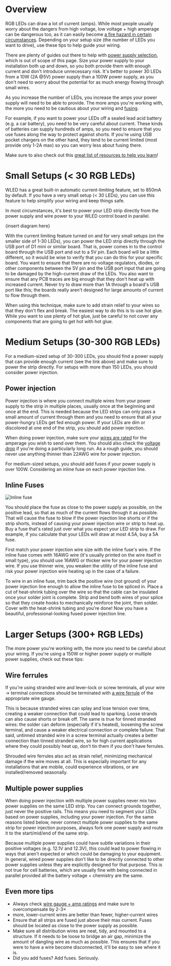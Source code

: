 # Overview

RGB LEDs can draw a lot of current (amps). While most people usually worry about the dangers from high voltage, low voltage + high amperage can be dangerous too, as it can easily become [a fire hazard in certain circumstances](https://youtu.be/nWC0PkHB8O4). Depending on your setup size (the number of LEDs you want to drive), use these tips to help guide your wiring.

There are plenty of guides out there to help with [power supply selection](https://quinled.info/2018/10/03/power-supply-selection/), which is out of scope of this page. Size your power supply to your installation both up and down, so you both provide them with enough current and don't introduce unnecessary risk. It's better to power 30 LEDs from a 10W (2A @5V) power supply than a 100W power supply, as you don't need to worry about the potential for as much energy flowing through small wires.

As you increase the number of LEDs, you increase the amps your power supply will need to be able to provide. The more amps you're working with, the more you need to be cautious about your wiring and [fusing](https://quinled.info/2019/02/18/use-fuses-for-increased-safety/).

For example, if you want to power your LEDs off a sealed lead acid battery (e.g. a car battery), you need to be very careful about current. These kinds of batteries can supply hundreds of amps, so you need to ensure that you use fuses along the way to protect against shorts. If you're using USB pocket chargers on the other hand, they tend to be current limited (most provide only 1-2A max) so you can worry less about fusing there.

Make sure to also check out this [great list of resources to help you learn](https://github.com/Aircoookie/WLED/wiki/Learning-the-ropes)!

# Small Setups (< 30 RGB LEDs)

WLED has a great built-in automatic current-limiting feature, set to 850mA by default. If you have a very small setup (< 30 LEDs), you can use this feature to help simplify your wiring and keep things safe.

In most circumstances, it's best to power your LED strip directly from the power supply and wire power to your WLED control board in parallel.

{insert diagram here}

With the current limiting feature turned on and for very small setups (on the smaller side of 1-30 LEDs), you can power the LED strip directly through the USB port of D1 mini or similar board. That is, power comes in to the control board through the USB port and out to a 5V pin. Each board will be a little different, so it would be wise to verify that you can do this for your specific board. You want to ensure that there are no voltage regulators, diodes, or other components between the 5V pin and the USB port input that are going to be damaged by the high-current draw of the LEDs. You also want to ensure that any PCB traces are big enough that they don't heat up with increased current. Never try to draw more than 1A through a board's USB port like this; the boards really aren't designed for large amounts of current to flow through them.

When using this technique, make sure to add strain relief to your wires so that they don't flex and break. The easiest way to do this is to use hot glue. While you want to use plenty of hot glue, just be careful to not cover any components that are going to get hot with hot glue.

# Medium Setups (30-300 RGB LEDs)

For a medium-sized setup of 30-300 LEDs, you should find a power supply that can provide enough current (see the link above) and make sure to power the strip directly. For setups with more than 150 LEDs, you should consider power injection.

## Power injection

Power injection is where you connect multiple wires from your power supply to the strip in multiple places, usually once at the beginning and once at the end. This is needed because the LED strips can only pass a small amount of current through them and you need to ensure that all your power-hungry LEDs get fed enough power. If your LEDs are dim or discolored at one end of the strip, you should add power injection.

When doing power injection, make sure your [wires are rated](https://www.powerstream.com/Wire_Size.htm) for the amperage you wish to send over them. You should also check the [voltage drop](https://www.calculator.net/voltage-drop-calculator.html) if you're doing a particularly long run. As a rough guide, you should never use anything thinner than 22AWG wire for power injection.

For medium-sized setups, you should add fuses if your power supply is over 100W. Considering an inline fuse on each power injection line.

## Inline Fuses

![Inline fuse](https://images-na.ssl-images-amazon.com/images/I/61Pe89yvIRL._AC_SL1000_.jpg)

You should place the fuse as close to the power supply as possible, on the positive lead, so that as much of the current flows through it as possible. That will cause the fuse to blow if the power injection line shorts or if the strip shorts, instead of causing your power injection wire or strip to heat up. Buy a fuse that's rated just over what you expect your LED strip to draw. For example, if you calculate that your LEDs will draw at most 4.5A, buy a 5A fuse.

First match your power injection wire size with the inline fuse's wire. If the inline fuse comes with 16AWG wire (it's usually printed on the wire itself in small type), you should use 16AWG or thicker wire for your power injection wire. If you use thinner wire, you weaken the utility of the inline fuse and risk your power injection wire heating up in the case of a failure.

To wire in an inline fuse, trim back the positive wire (not ground) of your power injection line enough to allow the inline fuse to be spliced in. Place a cut of heat-shrink tubing over the wire so that the cable can be insulated once your solder joint is complete. Strip and bend both wires of your splice so that they create hooks to mechanically reinforce the joint, then solder. Cover with the heat-shrink tubing and you're done! Now you have a beautiful, professional-looking fused power injection line.

# Larger Setups (300+ RGB LEDs)

The more power you're working with, the more you need to be careful about your wiring. If you're using a 150W or higher power supply or multiple power supplies, check out these tips:

## Wire ferrules

If you're using stranded wire and lever-lock or screw terminals, all your wire → terminal connections should be terminated with [a wire ferrule](https://blog.delcity.net/what-is-a-wire-ferrule/) of the appropriate wire gauge.

This is because stranded wires can splay and lose tension over time, creating a weaker connection that could lead to sparking. Loose strands can also cause shorts or break off. The same is true for tinned stranded wires: the solder can deform (especially if it's heated), loosening the screw terminal, and cause a weaker electrical connection or complete failure. That said, untinned stranded wire in a screw terminal actually creates a better connection than tinned stranded wire, so for high current applications where they could possibly heat up, don't tin them if you don't have ferrules.

Shrouded wire ferrules also act as strain relief, minimizing mechanical damage if the wire moves at all. This is especially important for any installations that are mobile, could experience vibrations, or are installed/removed seasonally.

## Multiple power supplies

When doing power injection with multiple power supplies never mix two power supplies on the same LED strip. You can connect grounds together, just never the positive rails. This means you need to segment your LEDs based on power supplies, including your power injection. For the same reasons listed below, never connect multiple power supplies to the same strip for power injection purposes, always fork one power supply and route it to the start/mid/end of the same strip.

Because multiple power supplies could have subtle variations in their positive voltages (e.g. 12.1V and 12.3V), this could lead to power flowing in ways that aren't expected or which could be damaging to your equipment. In general, wired power supplies don't like to be directly connected to other power supplies unless they are explicitly designed for that purpose. This is not true for cell batteries, which are usually fine with being connected in parallel provided all the battery voltage + chemistry are the same.

## Even more tips

  * Always check [wire gauge + amp ratings](https://www.powerstream.com/Wire_Size.htm) and make sure to overcompensate by 2-3×
  * more, lower-current wires are better than fewer, higher-current wires
  * Ensure that all strips are fused just above their max current. Fuses should be located as close to the power supply as possible.
  * Make sure all distribution wires are neat, tidy, and mounted to a structure. If it needs to be loose to bridge an air gap, minimize the amount of dangling wire as much as possible. This ensures that if you were to have a wire become disconnected, it'll be easy to see where it is.
  * Did you add fuses? Add fuses. Seriously.